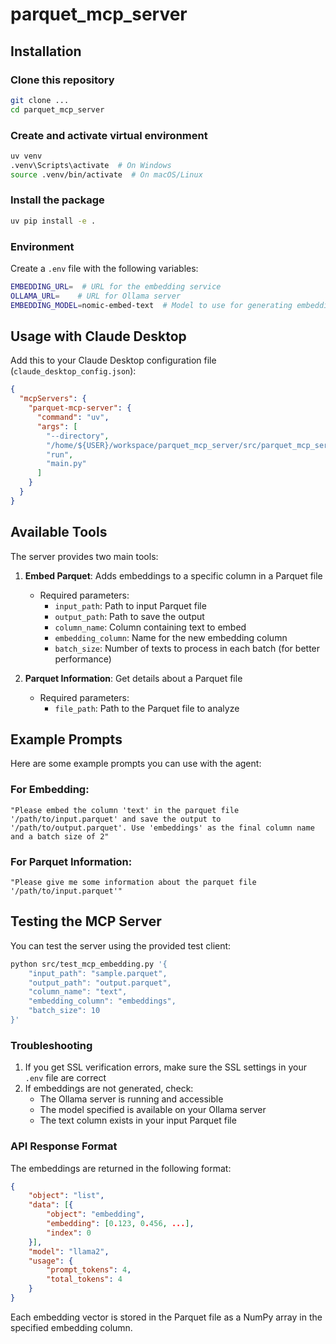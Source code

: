 # parquet_mcp_server

## Installation

### Clone this repository

```bash
git clone ...
cd parquet_mcp_server
```

### Create and activate virtual environment

```bash
uv venv
.venv\Scripts\activate  # On Windows
source .venv/bin/activate  # On macOS/Linux
```

### Install the package

```bash
uv pip install -e .
```

### Environment

Create a `.env` file with the following variables:

```bash
EMBEDDING_URL=  # URL for the embedding service
OLLAMA_URL=    # URL for Ollama server
EMBEDDING_MODEL=nomic-embed-text  # Model to use for generating embeddings
```

## Usage with Claude Desktop

Add this to your Claude Desktop configuration file (`claude_desktop_config.json`):

```json
{
  "mcpServers": {
    "parquet-mcp-server": {
      "command": "uv",
      "args": [
        "--directory",
        "/home/${USER}/workspace/parquet_mcp_server/src/parquet_mcp_server",
        "run",
        "main.py"
      ]
    }
  }
}
```

## Available Tools

The server provides two main tools:

1. **Embed Parquet**: Adds embeddings to a specific column in a Parquet file
   - Required parameters:
     - `input_path`: Path to input Parquet file
     - `output_path`: Path to save the output
     - `column_name`: Column containing text to embed
     - `embedding_column`: Name for the new embedding column
     - `batch_size`: Number of texts to process in each batch (for better performance)

2. **Parquet Information**: Get details about a Parquet file
   - Required parameters:
     - `file_path`: Path to the Parquet file to analyze

## Example Prompts

Here are some example prompts you can use with the agent:

### For Embedding:
```
"Please embed the column 'text' in the parquet file '/path/to/input.parquet' and save the output to '/path/to/output.parquet'. Use 'embeddings' as the final column name and a batch size of 2"
```

### For Parquet Information:
```
"Please give me some information about the parquet file '/path/to/input.parquet'"
```

## Testing the MCP Server

You can test the server using the provided test client:

```bash
python src/test_mcp_embedding.py '{
    "input_path": "sample.parquet",
    "output_path": "output.parquet",
    "column_name": "text",
    "embedding_column": "embeddings",
    "batch_size": 10
}'
```

### Troubleshooting

1. If you get SSL verification errors, make sure the SSL settings in your `.env` file are correct
2. If embeddings are not generated, check:
   - The Ollama server is running and accessible
   - The model specified is available on your Ollama server
   - The text column exists in your input Parquet file

### API Response Format

The embeddings are returned in the following format:

```json
{
    "object": "list",
    "data": [{
        "object": "embedding",
        "embedding": [0.123, 0.456, ...],
        "index": 0
    }],
    "model": "llama2",
    "usage": {
        "prompt_tokens": 4,
        "total_tokens": 4
    }
}
```

Each embedding vector is stored in the Parquet file as a NumPy array in the specified embedding column.
